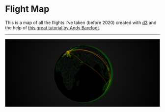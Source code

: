 # Flight Map

This is a map of all the flights I've taken (before 2020) created with [d3](https://github.com/d3/d3) and the help of [this great tutorial by Andy Barefoot](https://medium.com/@andybarefoot/making-a-map-using-d3-js-8aa3637304ee).

---

![screenshot](https://github.com/ckanz/flight-map/blob/add-data/screenshot.png?raw=true)
